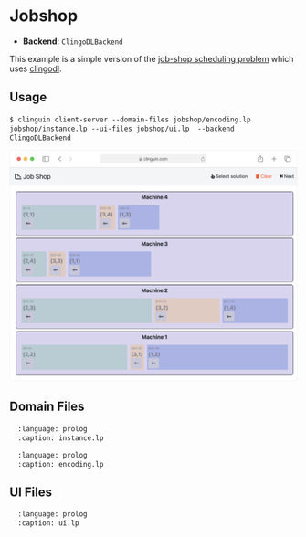 # Jobshop

- **Backend**:   `ClingoDLBackend`

This example is a simple version of the [job-shop scheduling problem](https://en.wikipedia.org/wiki/Job-shop_scheduling) which uses [clingodl](https://potassco.org/labs/clingoDL/).

## Usage

```console
$ clinguin client-server --domain-files jobshop/encoding.lp  jobshop/instance.lp --ui-files jobshop/ui.lp  --backend ClingoDLBackend
```



<img src="https://github.com/potassco/clinguin/blob/master/examples/angular/jobshop/ui.gif?raw=true">

## Domain Files

```{literalinclude} ../../../examples/angular/jobshop/instance.lp
  :language: prolog
  :caption: instance.lp
```
```{literalinclude} ../../../examples/angular/jobshop/encoding.lp
  :language: prolog
  :caption: encoding.lp
```

## UI Files

```{literalinclude} ../../../examples/angular/jobshop/ui.lp
  :language: prolog
  :caption: ui.lp
```
